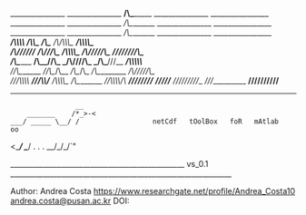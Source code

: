 _______________        _______________        __/\\\________        _______________        ________________        
 _______________        _______________        _\/\\\________        _______________        ________________       
  _______________        _______________        _\/\\\________        _______________        ________________      
   _____/\\\\\\\\_        _____/\\\\\____        _\/\\\________        __/\\/\\\\\\\__        __/\\\\\\\\\____     
    ___/\\\//////__        ___/\\\///\\\__        _\/\\\\\\\\\__        _\/\\\/////\\\_        _\////////\\\___    
     __/\\\_________        __/\\\__\//\\\_        _\/\\\////\\\_        _\/\\\___\///__        ___/\\\\\\\\\\__   
      _\//\\\________        _\//\\\__/\\\__        _\/\\\__\/\\\_        _\/\\\_________        __/\\\/////\\\__  
       __\///\\\\\\\\_        __\///\\\\\/___        _\/\\\\\\\\\__        _\/\\\_________        _\//\\\\\\\\/\\_ 
        ____\////////__        ____\/////_____        _\/////////___        _\///__________        __\////////\//__

___________________________________________________________________________________________________________________
                    __
        _______    /*_>-<
    ___/ _____ \__/ /                  netCdf   tOolBox   foR   mAtlab				      oo
   <____/     \____/                                                                  . . . __/\_/\_/`"
                                                                                      
________________________________________________ vs_0.1 _____________________________________________________________

 Author: Andrea Costa
         https://www.researchgate.net/profile/Andrea_Costa10
	  andrea.costa@pusan.ac.kr
 DOI:


